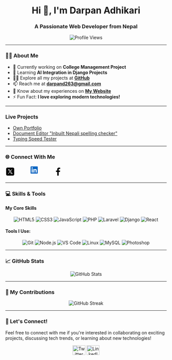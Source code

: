 <h1 align="center">Hi 👋, I'm Darpan Adhikari</h1>
<h3 align="center">A Passionate Web Developer from Nepal</h3>

<p align="center"> 
  <img src="https://komarev.com/ghpvc/?username=darpanadhikari&label=Profile%20views&color=0e75b6&style=flat" alt="Profile Views" /> 
</p>

---

### 👨‍💻 About Me

- 🔭 Currently working on **College Management Project**  
- 🌱 Learning **AI Integration in Django Projects**  
- 👨‍💻 Explore all my projects at **[GitHub](https://github.com/DarpanAdhikari)**  
- 📫 Reach me at **darpand263@gmail.com**  
- 📄 Know about my experiences on **[My Website](https://darpanadhikari.com.np/)**  
- ⚡ Fun Fact: **I love exploring modern technologies!**  

---
### Live Projects
- [Own Portfolio](https://darpanadhikari.com.np/)
- [Document Editor "Inbuilt Nepali spelling checker"](https://merodoc.darpanadhikari.com.np/)
- [Typing Speed Tester](https://typingtest.darpanadhikari.com.np/)
---
### 🌐 Connect With Me  
<p align="left" style="display: flex; gap: 40px;">
  <a href="https://twitter.com/darpan_3" target="_blank"><svg xmlns="http://www.w3.org/2000/svg" x="0px" y="0px" width="30px" height="40px" viewBox="0 0 50 50">
<path d="M 11 4 C 7.134 4 4 7.134 4 11 L 4 39 C 4 42.866 7.134 46 11 46 L 39 46 C 42.866 46 46 42.866 46 39 L 46 11 C 46 7.134 42.866 4 39 4 L 11 4 z M 13.085938 13 L 21.023438 13 L 26.660156 21.009766 L 33.5 13 L 36 13 L 27.789062 22.613281 L 37.914062 37 L 29.978516 37 L 23.4375 27.707031 L 15.5 37 L 13 37 L 22.308594 26.103516 L 13.085938 13 z M 16.914062 15 L 31.021484 35 L 34.085938 35 L 19.978516 15 L 16.914062 15 z"></path>
</svg></a>
  <a href="https://linkedin.com/in/darpan-adhikari-81b866280" target="_blank"><svg width="40px" height="30px" viewBox="0 0 16 16" xmlns="http://www.w3.org/2000/svg" fill="none"><path fill="#0A66C2" d="M12.225 12.225h-1.778V9.44c0-.664-.012-1.519-.925-1.519-.926 0-1.068.724-1.068 1.47v2.834H6.676V6.498h1.707v.783h.024c.348-.594.996-.95 1.684-.925 1.802 0 2.135 1.185 2.135 2.728l-.001 3.14zM4.67 5.715a1.037 1.037 0 01-1.032-1.031c0-.566.466-1.032 1.032-1.032.566 0 1.031.466 1.032 1.032 0 .566-.466 1.032-1.032 1.032zm.889 6.51h-1.78V6.498h1.78v5.727zM13.11 2H2.885A.88.88 0 002 2.866v10.268a.88.88 0 00.885.866h10.226a.882.882 0 00.889-.866V2.865a.88.88 0 00-.889-.864z"/></svg></a>
    <a href="https://www.facebook.com/darpan.adhikari2" target="_blank"><svg fill="#000000" width="30px" height="40px" viewBox="0 0 24 24" xmlns="http://www.w3.org/2000/svg" data-name="Layer 1"><path d="M15.12,5.32H17V2.14A26.11,26.11,0,0,0,14.26,2C11.54,2,9.68,3.66,9.68,6.7V9.32H6.61v3.56H9.68V22h3.68V12.88h3.06l.46-3.56H13.36V7.05C13.36,6,13.64,5.32,15.12,5.32Z"/></svg></a>
</p>

---

### 💻 Skills & Tools

#### My Core Skills

<p align="center">
  <img src="https://img.shields.io/badge/HTML5-F7DF1E?style=for-the-badge&logo=html5&logoColor=white" alt="HTML5"/>
  <img src="https://img.shields.io/badge/CSS3-1572B6?style=for-the-badge&logo=css3&logoColor=white" alt="CSS3"/>
  <img src="https://img.shields.io/badge/JavaScript-F7DF1E?style=for-the-badge&logo=javascript&logoColor=white" alt="JavaScript"/>
  <img src="https://img.shields.io/badge/PHP-777BB4?style=for-the-badge&logo=php&logoColor=white" alt="PHP"/>
  <img src="https://img.shields.io/badge/Laravel-EF4135?style=for-the-badge&logo=laravel&logoColor=white" alt="Laravel"/>
  <img src="https://img.shields.io/badge/Django-092E20?style=for-the-badge&logo=django&logoColor=white" alt="Django"/>
  <img src="https://img.shields.io/badge/React-61DAFB?style=for-the-badge&logo=react&logoColor=black" alt="React"/>
</p>

#### Tools I Use:

<p align="center">
  <img src="https://img.shields.io/badge/Git-F05032?style=for-the-badge&logo=git&logoColor=white" alt="Git"/>
  <img src="https://img.shields.io/badge/Node.js-339933?style=for-the-badge&logo=node.js&logoColor=white" alt="Node.js"/>
  <img src="https://img.shields.io/badge/VS_Code-007ACC?style=for-the-badge&logo=visualstudiocode&logoColor=white" alt="VS Code"/>
  <img src="https://img.shields.io/badge/Linux-FCC624?style=for-the-badge&logo=linux&logoColor=black" alt="Linux"/>
  <img src="https://img.shields.io/badge/MySQL-4479A1?style=for-the-badge&logo=mysql&logoColor=white" alt="MySQL"/>
  <img src="https://img.shields.io/badge/Photoshop-31A8FF?style=for-the-badge&logo=photoshop&logoColor=white" alt="Photoshop"/>
</p>

---

### 📈 GitHub Stats  
<p align="center">
  <img src="https://github-readme-stats.vercel.app/api?username=darpanadhikari&show_icons=true&hide_title=true&count_private=true&hide=prs&theme=radical" alt="GitHub Stats"/>
</p>

---

### 🚀 My Contributions  

<p align="center">
  <img src="https://github-readme-streak-stats.herokuapp.com/?user=darpanadhikari&theme=radical" alt="GitHub Streak"/>
</p>

---

### 💬 Let's Connect!

Feel free to connect with me if you're interested in collaborating on exciting projects, discussing tech trends, or learning about new technologies!

<p align="center">
  <a href="https://twitter.com/darpan_3" target="_blank"><img src="https://raw.githubusercontent.com/rahuldkjain/github-profile-readme-generator/master/src/images/icons/Social/twitter.svg" alt="Twitter" height="30" width="40" /></a>
  <a href="https://linkedin.com/in/darpan-adhikari-81b866280" target="_blank"><img src="https://raw.githubusercontent.com/rahuldkjain/github-profile-readme-generator/master/src/images/icons/Social/linked-in-alt.svg" alt="LinkedIn" height="30" width="40" /></a>
</p>
